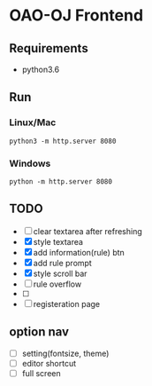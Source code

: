# OAO-OJ Frontend

## Requirements

- python3.6

## Run

### Linux/Mac

`python3 -m http.server 8080`

### Windows

`python -m http.server 8080`

## TODO

- [ ] clear textarea after refreshing
- [x] style textarea
- [x] add information(rule) btn
- [x] add rule prompt
- [x] style scroll bar
- [ ] rule overflow
- [ ] 
- [ ] registeration page

## option nav

- [ ] setting(fontsize, theme)
- [ ] editor shortcut
- [ ] full screen
